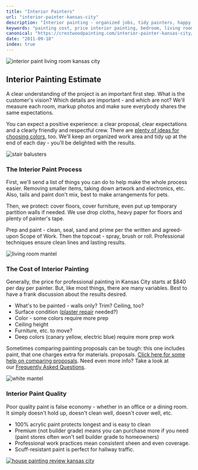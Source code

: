 ```yaml
---
title: "Interior Painters"
url: "interior-painter-kansas-city"
description: "Interior painting - organized jobs, tidy painters, happy customers"
keywords: "painting cost, price interior painting, bedroom, living room"
canonical: "https://crestwoodpainting.com/interior-painter-kansas-city/"
date: "2011-09-18"
index: true 
---
```

![interior paint living room kansas city](/images/interior/entry-stairs.webp)

## Interior Painting Estimate

A clear understanding of the project is an important first step. What is the customer's vision? Which details are important - and which are not? We'll measure each room, markup photos and make sure everybody shares the same expectations.

You can expect a positive experience: a clear proposal, clear expectations and a clearly friendly and respectful crew. There are [plenty of ideas for choosing colors](/color-help/), too. We'll keep an organized work area and tidy up at the end of each day - you’ll be delighted with the results.

![stair balusters](/images/interior/balusters.webp)

### The Interior Paint Process

First, we'll send a list of things you can do to help make the whole process easier. Removing smaller items, taking down artwork and electronics, etc. Also, tails and paint don't mix, best to make arrangements for pets.

Then, we protect: cover floors, cover furniture, even put up temporary partition walls if needed. We use drop cloths, heavy paper for floors and plenty of painter's tape.

Prep and paint - clean, seal, sand and prime per the written and agreed-upon Scope of Work. Then the topcoat - spray, brush or roll. Professional techniques ensure clean lines and lasting results.

![living room mantel](/images/interior/brick-fp-paint.webp)

### The Cost of Interior Painting

Generally, the price for professional painting in Kansas City starts at $840 per day per painter. But, like most things, there are many variables. Best to have a frank discussion about the results desired.

- What's to be painted - walls only? Trim? Ceiling, too?
- Surface condition ([plaster repair](/plaster-repair-kansas-city/) needed?)
- Color - some colors require more prep
- Ceiling height
- Furniture, etc. to move?
- Deep colors (canary yellow, electric blue) require more prep work

Sometimes comparing painting proposals can be tough: this one includes paint, that one charges extra for materials. proposals. [Click here for some help on comparing proposals](/compare-paint-bids/). Need even more info? Take a look at our [Frequently Asked Questions](/faqs/).

![white mantel](/images/interior/mantel-white-close.webp)

### Interior Paint Quality

Poor quality paint is false economy - whether in an office or a dining room. It simply doesn't hold up, doesn't clean well, doesn't cover well, etc.

- 100% acrylic paint protects longest and is easy to clean
- Premium (not builder grade) means you can purchase more if you need (paint stores often won't sell builder grade to homeowners)
- Professional work practices mean consistent sheen and even coverage.
- Scuff-resistant paint is perfect for hallway traffic.

[![house painting review kansas city](/images/r14-12-conley.webp)](/reviews/)
